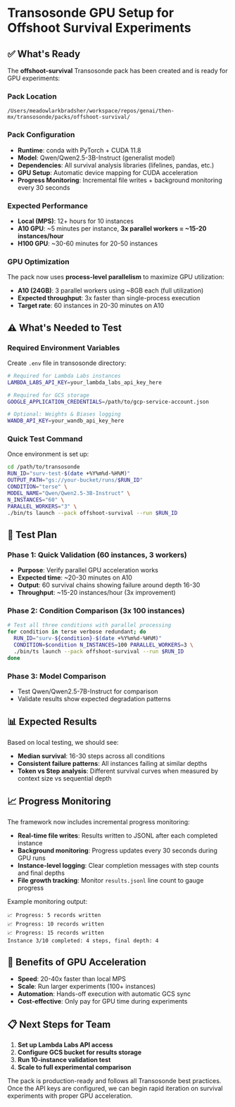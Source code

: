 # Transosonde GPU Setup for Offshoot Survival Experiments

## ✅ What's Ready

The **offshoot-survival** Transosonde pack has been created and is ready for GPU experiments:

### Pack Location
```
/Users/meadowlarkbradsher/workspace/repos/genai/then-mx/transosonde/packs/offshoot-survival/
```

### Pack Configuration
- **Runtime**: conda with PyTorch + CUDA 11.8
- **Model**: Qwen/Qwen2.5-3B-Instruct (generalist model)
- **Dependencies**: All survival analysis libraries (lifelines, pandas, etc.)
- **GPU Setup**: Automatic device mapping for CUDA acceleration
- **Progress Monitoring**: Incremental file writes + background monitoring every 30 seconds

### Expected Performance
- **Local (MPS)**: 12+ hours for 10 instances
- **A10 GPU**: ~5 minutes per instance, **3x parallel workers = ~15-20 instances/hour**
- **H100 GPU**: ~30-60 minutes for 20-50 instances

### GPU Optimization
The pack now uses **process-level parallelism** to maximize GPU utilization:
- **A10 (24GB)**: 3 parallel workers using ~8GB each (full utilization)
- **Expected throughput**: 3x faster than single-process execution
- **Target rate**: 60 instances in 20-30 minutes on A10

## ⚠️ What's Needed to Test

### Required Environment Variables
Create `.env` file in transosonde directory:

```bash
# Required for Lambda Labs instances
LAMBDA_LABS_API_KEY=your_lambda_labs_api_key_here

# Required for GCS storage
GOOGLE_APPLICATION_CREDENTIALS=/path/to/gcp-service-account.json

# Optional: Weights & Biases logging
WANDB_API_KEY=your_wandb_api_key_here
```

### Quick Test Command
Once environment is set up:

```bash
cd /path/to/transosonde
RUN_ID="surv-test-$(date +%Y%m%d-%H%M)"
OUTPUT_PATH="gs://your-bucket/runs/$RUN_ID"
CONDITION="terse" \
MODEL_NAME="Qwen/Qwen2.5-3B-Instruct" \
N_INSTANCES="60" \
PARALLEL_WORKERS="3" \
./bin/ts launch --pack offshoot-survival --run $RUN_ID
```

## 🎯 Test Plan

### Phase 1: Quick Validation (60 instances, 3 workers)
- **Purpose**: Verify parallel GPU acceleration works
- **Expected time**: ~20-30 minutes on A10
- **Output**: 60 survival chains showing failure around depth 16-30
- **Throughput**: ~15-20 instances/hour (3x improvement)

### Phase 2: Condition Comparison (3x 100 instances)
```bash
# Test all three conditions with parallel processing
for condition in terse verbose redundant; do
  RUN_ID="surv-${condition}-$(date +%Y%m%d-%H%M)"
  CONDITION=$condition N_INSTANCES=100 PARALLEL_WORKERS=3 \
  ./bin/ts launch --pack offshoot-survival --run $RUN_ID
done
```

### Phase 3: Model Comparison
- Test Qwen/Qwen2.5-7B-Instruct for comparison
- Validate results show expected degradation patterns

## 📊 Expected Results

Based on local testing, we should see:
- **Median survival**: 16-30 steps across all conditions
- **Consistent failure patterns**: All instances failing at similar depths
- **Token vs Step analysis**: Different survival curves when measured by context size vs sequential depth

## 📈 Progress Monitoring

The framework now includes incremental progress monitoring:
- **Real-time file writes**: Results written to JSONL after each completed instance
- **Background monitoring**: Progress updates every 30 seconds during GPU runs
- **Instance-level logging**: Clear completion messages with step counts and final depths
- **File growth tracking**: Monitor `results.jsonl` line count to gauge progress

Example monitoring output:
```
📈 Progress: 5 records written
📈 Progress: 10 records written
📈 Progress: 15 records written
Instance 3/10 completed: 4 steps, final depth: 4
```

## 🚀 Benefits of GPU Acceleration

- **Speed**: 20-40x faster than local MPS
- **Scale**: Run larger experiments (100+ instances)
- **Automation**: Hands-off execution with automatic GCS sync
- **Cost-effective**: Only pay for GPU time during experiments

## 📋 Next Steps for Team

1. **Set up Lambda Labs API access**
2. **Configure GCS bucket for results storage**
3. **Run 10-instance validation test**
4. **Scale to full experimental comparison**

The pack is production-ready and follows all Transosonde best practices. Once the API keys are configured, we can begin rapid iteration on survival experiments with proper GPU acceleration.